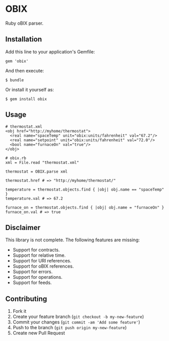 # OBIX

Ruby oBIX parser.

## Installation

Add this line to your application's Gemfile:

    gem 'obix'

And then execute:

    $ bundle

Or install it yourself as:

    $ gem install obix

## Usage
    
    # thermostat.xml
    <obj href="http://myhome/thermostat">
      <real name="spaceTemp" unit="obix:units/fahrenheit" val="67.2"/>
      <real name="setpoint" unit="obix:units/fahrenheit" val="72.0"/>
      <bool name="furnaceOn" val="true"/>
    </obj>

    # obix.rb
    xml = File.read "thermostat.xml"

    thermostat = OBIX.parse xml

    thermostat.href # => "http://myhome/thermostat/"

    temperature = thermostat.objects.find { |obj| obj.name == "spaceTemp" }
    temperature.val # => 67.2

    furnace_on = thermostat.objects.find { |obj| obj.name = "furnaceOn" }
    furnace_on.val # => true

## Disclaimer

This library is not complete. The following features are missing:

* Support for contracts.
* Support for relative time.
* Support for URI references.
* Support for oBIX references.
* Support for errors.
* Support for operations.
* Support for feeds.

## Contributing

1. Fork it
2. Create your feature branch (`git checkout -b my-new-feature`)
3. Commit your changes (`git commit -am 'Add some feature'`)
4. Push to the branch (`git push origin my-new-feature`)
5. Create new Pull Request
